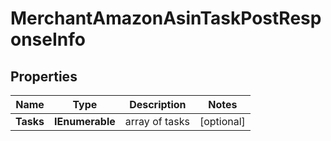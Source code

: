 # MerchantAmazonAsinTaskPostResponseInfo


## Properties

| Name | Type | Description | Notes |
|------------ | ------------- | ------------- | -------------|
**Tasks** | **IEnumerable<MerchantAmazonAsinTaskPostTaskInfo>** | array of tasks |[optional]|